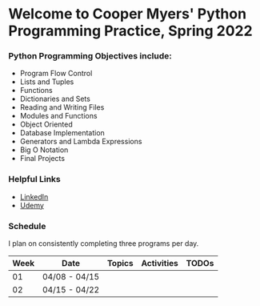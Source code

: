 # Welcome to Cooper Myers' Python Programming Practice, Spring 2022

### Python Programming Objectives include:

* Program Flow Control
* Lists and Tuples
* Functions
* Dictionaries and Sets
* Reading and Writing Files
* Modules and Functions
* Object Oriented
* Database Implementation
* Generators and Lambda Expressions
* Big O Notation
* Final Projects

### Helpful Links

* [LinkedIn](https://www.linkedin.com/in/coopermyers/)
* [Udemy](https://www.udemy.com)

### Schedule
I plan on consistently completing three programs per day.

| Week | Date          | Topics | Activities | TODOs |
| ---- | ------------- | ------ | ---------- | --------- |
|  01  | 04/08 - 04/15 | 
|  02  | 04/15 - 04/22 | 
